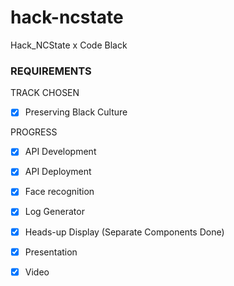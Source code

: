 # hack-ncstate
Hack_NCState x Code Black


### REQUIREMENTS

TRACK CHOSEN
- [X] Preserving Black Culture

PROGRESS
- [X] API Development 
- [X] API Deployment
- [X] Face recognition 
- [X] Log Generator
- [X] Heads-up Display (Separate Components Done)
- [X] Presentation
- [X] Video

